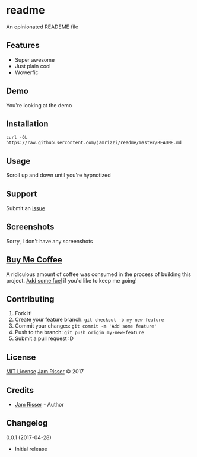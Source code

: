 # readme
An opinionated READEME file

## Features
* Super awesome
* Just plain cool
* Wowerfic

## Demo
You're looking at the demo

## Installation
```
curl -OL https://raw.githubusercontent.com/jamrizzi/readme/master/README.md
```

## Usage
Scroll up and down until you're hypnotized

## Support
Submit an [issue](https://github.com/jamrizzi/readme/issues/new)

## Screenshots
Sorry, I don't have any screenshots

## [Buy Me Coffee](http://jamrizzi.com/buy-me-coffee)
A ridiculous amount of coffee was consumed in the process of building this project.
[Add some fuel](https://jamrizzi.com/#!/buy-me-coffee) if you'd like to keep me going!

## Contributing
1. Fork it!
2. Create your feature branch: `git checkout -b my-new-feature`
3. Commit your changes: `git commit -m 'Add some feature'`
4. Push to the branch: `git push origin my-new-feature`
5. Submit a pull request :D

## License
[MIT License](https://github.com/jamrizzi/readme/blob/master/LICENSE)
[Jam Risser](https://jamrizzi.com) &copy; 2017

## Credits
* [Jam Risser](https://jamrizzi.com) - Author

## Changelog
0.0.1 (2017-04-28)
* Initial release
